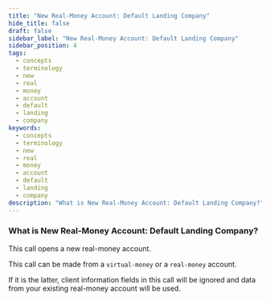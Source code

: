 ```yaml
---
title: "New Real-Money Account: Default Landing Company"
hide_title: false
draft: false
sidebar_label: "New Real-Money Account: Default Landing Company"
sidebar_position: 4
tags:
  - concepts
  - terminology
  - new
  - real
  - money
  - account
  - default
  - landing
  - company
keywords:
  - concepts
  - terminology
  - new
  - real
  - money
  - account
  - default
  - landing
  - company
description: "What is New Real-Money Account: Default Landing Company?"
---
```


### What is New Real-Money Account: Default Landing Company?

This call opens a new real-money account.

This call can be made from a `virtual-money` or a `real-money` account.

If it is the latter, client information fields in this call will be ignored and data from your existing real-money account will be used.
